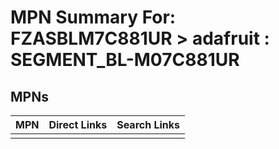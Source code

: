 



# MPN Summary For: FZASBLM7C881UR > adafruit : SEGMENT_BL-M07C881UR

## MPNs
  

|MPN|Direct Links|Search Links|
| :--- | :--- | :--- |
||||
